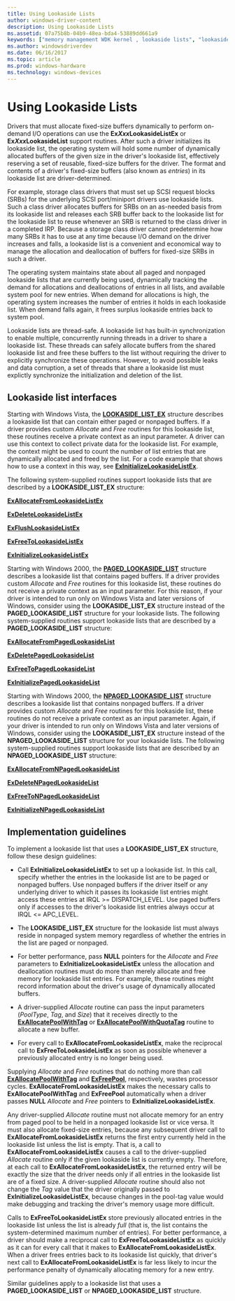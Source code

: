 ```yaml
---
title: Using Lookaside Lists
author: windows-driver-content
description: Using Lookaside Lists
ms.assetid: 07a75b8b-04b9-48ea-bda4-53889dd661a9
keywords: ["memory management WDK kernel , lookaside lists", "lookaside lists WDK kernel", "fixed-size buffer allocations WDK kernel", "ExXxxLookasideList routines WDK", "entries WDK lookaside", "nonpaged lookaside lists WDK kernel", "paged lookaside lists WDK kernel", "Allocate routine WDK memory", "Free routine WDK memory"]
ms.author: windowsdriverdev
ms.date: 06/16/2017
ms.topic: article
ms.prod: windows-hardware
ms.technology: windows-devices
---
```


# Using Lookaside Lists





Drivers that must allocate fixed-size buffers dynamically to perform on-demand I/O operations can use the **Ex*Xxx*LookasideListEx** or **Ex*Xxx*LookasideList** support routines. After such a driver initializes its lookaside list, the operating system will hold some number of dynamically allocated buffers of the given size in the driver's lookaside list, effectively reserving a set of reusable, fixed-size buffers for the driver. The format and contents of a driver's fixed-size buffers (also known as *entries*) in its lookaside list are driver-determined.

For example, storage class drivers that must set up SCSI request blocks (SRBs) for the underlying SCSI port/miniport drivers use lookaside lists. Such a class driver allocates buffers for SRBs on an as-needed basis from its lookaside list and releases each SRB buffer back to the lookaside list for the lookaside list to reuse whenever an SRB is returned to the class driver in a completed IRP. Because a storage class driver cannot predetermine how many SRBs it has to use at any time because I/O demand on the driver increases and falls, a lookaside list is a convenient and economical way to manage the allocation and deallocation of buffers for fixed-size SRBs in such a driver.

The operating system maintains state about all paged and nonpaged lookaside lists that are currently being used, dynamically tracking the demand for allocations and deallocations of entries in all lists, and available system pool for new entries. When demand for allocations is high, the operating system increases the number of entries it holds in each lookaside list. When demand falls again, it frees surplus lookaside entries back to system pool.

Lookaside lists are thread-safe. A lookaside list has built-in synchronization to enable multiple, concurrently running threads in a driver to share a lookaside list. These threads can safely allocate buffers from the shared lookaside list and free these buffers to the list without requiring the driver to explicitly synchronize these operations. However, to avoid possible leaks and data corruption, a set of threads that share a lookaside list must explictly synchronize the initialization and deletion of the list.

## Lookaside list interfaces


Starting with Windows Vista, the [**LOOKASIDE\_LIST\_EX**](https://msdn.microsoft.com/library/windows/hardware/ff554329) structure describes a lookaside list that can contain either paged or nonpaged buffers. If a driver provides custom *Allocate* and *Free* routines for this lookaside list, these routines receive a private context as an input parameter. A driver can use this context to collect private data for the lookaside list. For example, the context might be used to count the number of list entries that are dynamically allocated and freed by the list. For a code example that shows how to use a context in this way, see [**ExInitializeLookasideListEx**](https://msdn.microsoft.com/library/windows/hardware/ff545298).

The following system-supplied routines support lookaside lists that are described by a **LOOKASIDE\_LIST\_EX** structure:

[**ExAllocateFromLookasideListEx**](https://msdn.microsoft.com/library/windows/hardware/ff544381)

[**ExDeleteLookasideListEx**](https://msdn.microsoft.com/library/windows/hardware/ff544563)

[**ExFlushLookasideListEx**](https://msdn.microsoft.com/library/windows/hardware/ff544587)

[**ExFreeToLookasideListEx**](https://msdn.microsoft.com/library/windows/hardware/ff544597)

[**ExInitializeLookasideListEx**](https://msdn.microsoft.com/library/windows/hardware/ff545298)

Starting with Windows 2000, the [**PAGED\_LOOKASIDE\_LIST**](https://msdn.microsoft.com/library/windows/hardware/ff558775) structure describes a lookaside list that contains paged buffers. If a driver provides custom *Allocate* and *Free* routines for this lookaside list, these routines do not receive a private context as an input parameter. For this reason, if your driver is intended to run only on Windows Vista and later versions of Windows, consider using the **LOOKASIDE\_LIST\_EX** structure instead of the **PAGED\_LOOKASIDE\_LIST** structure for your lookaside lists. The following system-supplied routines support lookaside lists that are described by a **PAGED\_LOOKASIDE\_LIST** structure:

[**ExAllocateFromPagedLookasideList**](https://msdn.microsoft.com/library/windows/hardware/ff544393)

[**ExDeletePagedLookasideList**](https://msdn.microsoft.com/library/windows/hardware/ff544570)

[**ExFreeToPagedLookasideList**](https://msdn.microsoft.com/library/windows/hardware/ff544605)

[**ExInitializePagedLookasideList**](https://msdn.microsoft.com/library/windows/hardware/ff545309)

Starting with Windows 2000, the [**NPAGED\_LOOKASIDE\_LIST**](https://msdn.microsoft.com/library/windows/hardware/ff556431) structure describes a lookaside list that contains nonpaged buffers. If a driver provides custom *Allocate* and *Free* routines for this lookaside list, these routines do not receive a private context as an input parameter. Again, if your driver is intended to run only on Windows Vista and later versions of Windows, consider using the **LOOKASIDE\_LIST\_EX** structure instead of the **NPAGED\_LOOKASIDE\_LIST** structure for your lookaside lists. The following system-supplied routines support lookaside lists that are described by an **NPAGED\_LOOKASIDE\_LIST** structure:

[**ExAllocateFromNPagedLookasideList**](https://msdn.microsoft.com/library/windows/hardware/ff544388)

[**ExDeleteNPagedLookasideList**](https://msdn.microsoft.com/library/windows/hardware/ff544566)

[**ExFreeToNPagedLookasideList**](https://msdn.microsoft.com/library/windows/hardware/ff544601)

[**ExInitializeNPagedLookasideList**](https://msdn.microsoft.com/library/windows/hardware/ff545301)

## Implementation guidelines


To implement a lookaside list that uses a **LOOKASIDE\_LIST\_EX** structure, follow these design guidelines:

-   Call **ExInitializeLookasideListEx** to set up a lookaside list. In this call, specify whether the entries in the lookaside list are to be paged or nonpaged buffers. Use nonpaged buffers if the driver itself or any underlying driver to which it passes its lookaside list entries might access these entries at IRQL &gt;= DISPATCH\_LEVEL. Use paged buffers only if accesses to the driver's lookaside list entries always occur at IRQL &lt;= APC\_LEVEL.

-   The **LOOKASIDE\_LIST\_EX** structure for the lookaside list must always reside in nonpaged system memory regardless of whether the entries in the list are paged or nonpaged.

-   For better performance, pass **NULL** pointers for the *Allocate* and *Free* parameters to **ExInitializeLookasideListEx** unless the allocation and deallocation routines must do more than merely allocate and free memory for lookaside list entries. For example, these routines might record information about the driver's usage of dynamically allocated buffers.

-   A driver-supplied *Allocate* routine can pass the input parameters (*PoolType*, *Tag*, and *Size*) that it receives directly to the [**ExAllocatePoolWithTag**](https://msdn.microsoft.com/library/windows/hardware/ff544520) or [**ExAllocatePoolWithQuotaTag**](https://msdn.microsoft.com/library/windows/hardware/ff544513) routine to allocate a new buffer.

-   For every call to **ExAllocateFromLookasideListEx**, make the reciprocal call to **ExFreeToLookasideListEx** as soon as possible whenever a previously allocated entry is no longer being used.

Supplying *Allocate* and *Free* routines that do nothing more than call [**ExAllocatePoolWithTag**](https://msdn.microsoft.com/library/windows/hardware/ff544520) and [**ExFreePool**](https://msdn.microsoft.com/library/windows/hardware/ff544590), respectively, wastes processor cycles. **ExAllocateFromLookasideListEx** makes the necessary calls to **ExAllocatePoolWithTag** and **ExFreePool** automatically when a driver passes **NULL** *Allocate* and *Free* pointers to **ExInitializeLookasideListEx**.

Any driver-supplied *Allocate* routine must not allocate memory for an entry from paged pool to be held in a nonpaged lookaside list or vice versa. It must also allocate fixed-size entries, because any subsequent driver call to **ExAllocateFromLookasideListEx** returns the first entry currently held in the lookaside list unless the list is empty. That is, a call to **ExAllocateFromLookasideListEx** causes a call to the driver-supplied *Allocate* routine only if the given lookaside list is currently empty. Therefore, at each call to **ExAllocateFromLookasideListEx**, the returned entry will be exactly the size that the driver needs only if all entries in the lookaside list are of a fixed size. A driver-supplied *Allocate* routine should also not change the *Tag* value that the driver originally passed to **ExInitializeLookasideListEx**, because changes in the pool-tag value would make debugging and tracking the driver's memory usage more difficult.

Calls to **ExFreeToLookasideListEx** store previously allocated entries in the lookaside list unless the list is already *full* (that is, the list contains the system-determined maximum number of entries). For better performance, a driver should make a reciprocal call to **ExFreeToLookasideListEx** as quickly as it can for every call that it makes to **ExAllocateFromLookasideListEx**. When a driver frees entries back to its lookaside list quickly, that driver's next call to **ExAllocateFromLookasideListEx** is far less likely to incur the performance penalty of dynamically allocating memory for a new entry.

Similar guidelines apply to a lookaside list that uses a **PAGED\_LOOKASIDE\_LIST** or **NPAGED\_LOOKASIDE\_LIST** structure.

 

 




